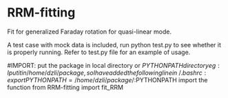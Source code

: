 # RRM-fitting

Fit for generalized Faraday rotation for quasi-linear mode.

A test case with mock data is included, run python test.py to see whether it is properly running.
Refer to test.py file for an example of usage.

#IMPORT:
put the package in local directory or $PYTHONPATH directory
eg: I put it in /home/dzli/package, so I have added the following line in ~/.bashrc:
    export PYTHONPATH=/home/dzli/package/:$PYTHONPATH
import the function
from RRM-fitting import fit_RRM

